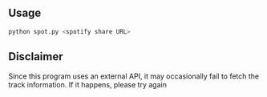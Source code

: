 ## Usage
```bash
python spot.py <spotify share URL>
```

## Disclaimer
Since this program uses an external API, it may occasionally fail to fetch the track information. If it happens, please try again
